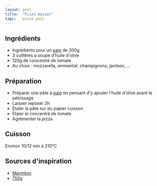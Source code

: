 ```yaml
---
layout: post
title:  "Pizza maison"
tags:   pizza pain
---
```


## Ingrédients

* Ingrédients pour un [pain](../../../2018/11/25/pain-bio.html) de 300g
* 3 cuillères à soupe d'huile d'olive
* 120g de concentré de tomate
* Au choix : mozzarella, emmental, champignons, jambon, ...

## Préparation

* Préparer une pâte à [pain](../../../2018/11/25/pain-bio.html) en pensant d'y
ajouter l'huile d'olive avant le pétrissage
* Laisser reposer 2h
* Étaler la pâte sur du papier cuisson
* Étaler le concentré de tomate
* Agrémenter la pizza

## Cuisson

Environ 10/12 min à 210°C

## Sources d'inspiration

* [Marmiton](https://www.marmiton.org/recettes/recette_pate-a-pizza-epaisse-et-moelleuse_58761.aspx)
* [750g](https://www.750g.com/la-pate-a-pizza-de-silva-santucci-r93847.htm)

